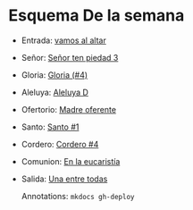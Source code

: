 # Esquema De la semana

- Entrada: [vamos al altar](entrada/vamos_al_altar.md)
- Señor: [Señor ten piedad 3](senior_ten_piedad/senior_3.md)
- Gloria: [Gloria (#4)](gloria/gloria_4.md)
- Aleluya: [Aleluya D](aleluya/aleluya_d.md)
- Ofertorio: [Madre oferente](ofertorio/con_estas_ofrendas.md)
- Santo: [Santo #1](santo/santo_1.md)
- Cordero: [Cordero #4](cordero/cordero_4.md)
- Comunion: [En la eucaristía](comunion/en_la_eucaristia.md)
- Salida: [Una entre todas](salida/en_torno_a_maria.md)

  Annotations:
  `mkdocs gh-deploy`
